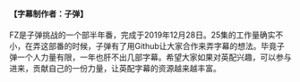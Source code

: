#### 【字幕制作者：子弹】
FZ是子弹挑战的一个部半年番，完成于2019年12月28日。25集的工作量确实不小，在弄这部番的时候，子弹有了用Github让大家合作来弄字幕的想法。毕竟子弹一个人力量有限，一年也肝不出几部字幕。希望大家如果对英配兴趣，可以参与进来，贡献自己的一份力量，让英配字幕的资源越来越丰富。
